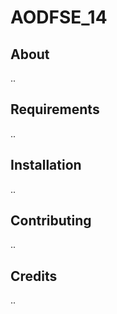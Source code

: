 # AODFSE_14


<h2>About</h2>
..

<h2>Requirements</h2>
..

<h2>Installation</h2>
..

<h2>Contributing</h2>
..

<h2>Credits</h2>
..
